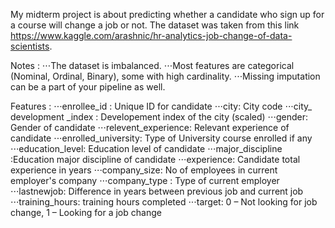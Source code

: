 My midterm project is about predicting whether a candidate who sign up for a course will change a job or not. The dataset was taken from this link https://www.kaggle.com/arashnic/hr-analytics-job-change-of-data-scientists. 

Notes : 
  ⋅⋅⋅The dataset is imbalanced.
  ⋅⋅⋅Most features are categorical (Nominal, Ordinal, Binary), some with high cardinality.
  ⋅⋅⋅Missing imputation can be a part of your pipeline as well.

Features : 
  ⋅⋅⋅enrollee_id : Unique ID for candidate
  ⋅⋅⋅city: City code
  ⋅⋅⋅city_ development _index : Developement index of the city (scaled)
  ⋅⋅⋅gender: Gender of candidate
  ⋅⋅⋅relevent_experience: Relevant experience of candidate
  ⋅⋅⋅enrolled_university: Type of University course enrolled if any
  ⋅⋅⋅education_level: Education level of candidate
  ⋅⋅⋅major_discipline :Education major discipline of candidate
  ⋅⋅⋅experience: Candidate total experience in years
  ⋅⋅⋅company_size: No of employees in current employer's company
  ⋅⋅⋅company_type : Type of current employer
  ⋅⋅⋅lastnewjob: Difference in years between previous job and current job
  ⋅⋅⋅training_hours: training hours completed
  ⋅⋅⋅target: 0 – Not looking for job change, 1 – Looking for a job change


